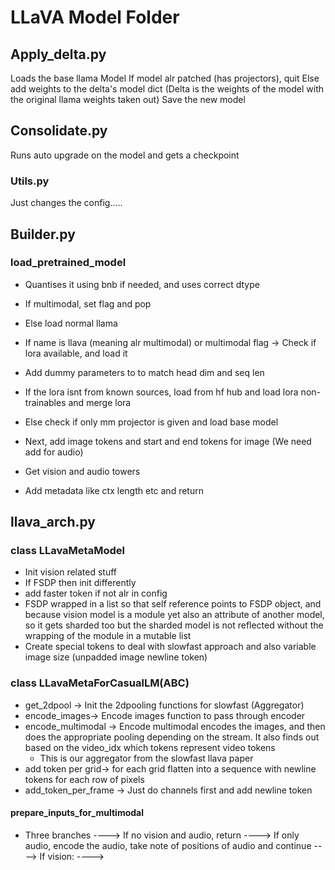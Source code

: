 # LLaVA Model Folder

## Apply_delta.py

Loads the base llama Model
If model alr patched (has projectors), quit
Else add weights to the delta's model dict (Delta is the weights of the model with the original llama weights taken out)
Save the new model

## Consolidate.py

Runs auto upgrade on the model and gets a checkpoint

### Utils.py

Just changes the config.....

## Builder.py

### load_pretrained_model

- Quantises it using bnb if needed, and uses correct dtype
- If multimodal, set flag and pop
- Else load normal llama
- If name is llava (meaning alr multimodal) or multimodal flag -> Check if lora available, and load it
- Add dummy parameters to to match head dim and seq len
- If the lora isnt from known sources, load from hf hub and load lora non-trainables and merge lora
- Else check if only mm projector is given and load base model

- Next, add image tokens and start and end tokens for image (We need add for audio)
- Get vision and audio towers
- Add metadata like ctx length etc and return

## llava_arch.py

### class LLavaMetaModel

- Init vision related stuff
- If FSDP then init differently
- add faster token if not alr in config
- FSDP wrapped in a list so that self reference points to FSDP object, and because vision model is a module yet also an attribute of another model, so it gets sharded too but the sharded model is not reflected without the wrapping of the module in a mutable list
- Create special tokens to deal with slowfast approach and also variable image size (unpadded image newline token)

### class LLavaMetaForCasualLM(ABC)

- get_2dpool -> Init the 2dpooling functions for slowfast (Aggregator)
- encode_images-> Encode images function to pass through encoder
- encode_multimodal -> Encode multimodal encodes the images, and then does the appropriate pooling depending on the stream. It also finds out based on the video_idx which tokens represent video tokens
  - This is our aggregator from the slowfast llava paper
- add token per grid-> for each grid flatten into a sequence with newline tokens for each row of pixels
- add_token_per_frame -> Just do channels first and add newline token

#### prepare_inputs_for_multimodal

- Three branches
----> If no vision and audio, return
----> If only audio, encode the audio, take note of positions of audio and continue
----> If vision:
      ---->

